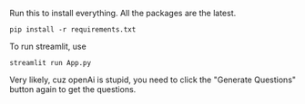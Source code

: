 Run this to install everything. All the packages are the latest.
```
pip install -r requirements.txt
```
To run streamlit, use
```
streamlit run App.py
```
Very likely, cuz openAi is stupid, you need to click the "Generate Questions" button again to get the questions.